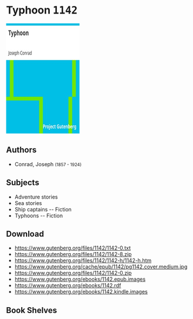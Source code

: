 # Typhoon <kbd>1142</kbd>

![](./cover.medium.jpg "")

## Authors


 - Conrad, Joseph <small>(1857 - 1924)</small>

## Subjects


 - Adventure stories
 - Sea stories
 - Ship captains -- Fiction
 - Typhoons -- Fiction

## Download


 - https://www.gutenberg.org/files/1142/1142-0.txt
 - https://www.gutenberg.org/files/1142/1142-8.zip
 - https://www.gutenberg.org/files/1142/1142-h/1142-h.htm
 - https://www.gutenberg.org/cache/epub/1142/pg1142.cover.medium.jpg
 - https://www.gutenberg.org/files/1142/1142-0.zip
 - https://www.gutenberg.org/ebooks/1142.epub.images
 - https://www.gutenberg.org/ebooks/1142.rdf
 - https://www.gutenberg.org/ebooks/1142.kindle.images

## Book Shelves


